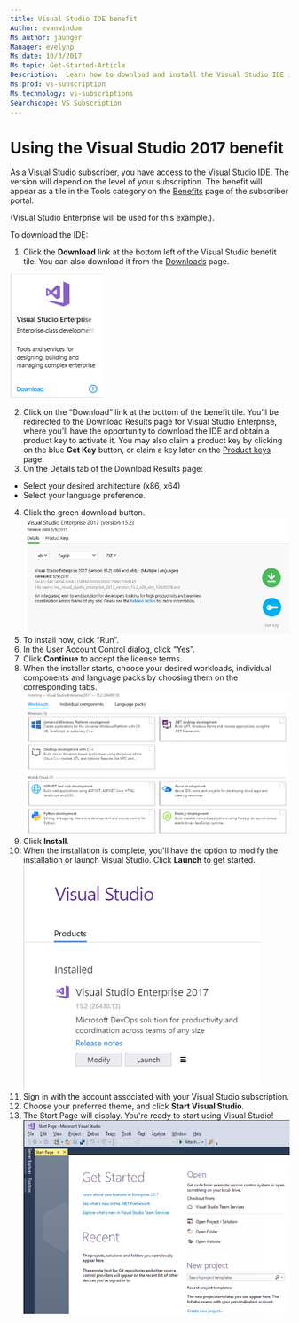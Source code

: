 ```yaml
---
title: Visual Studio IDE benefit 
Author: evanwindom
Ms.author: jaunger
Manager: evelynp
Ms.date: 10/3/2017
Ms.topic: Get-Started-Article
Description:  Learn how to download and install the Visual Studio IDE included in your Visual Studio subscription.
Ms.prod: vs-subscription
Ms.technology: vs-subscriptions
Searchscope: VS Subscription
---
```


# Using the Visual Studio 2017 benefit
As a Visual Studio subscriber, you have access to the Visual Studio IDE.  The version will depend on the level of your subscription.  The benefit will appear as a tile in the Tools category on the [Benefits](https://my.visualstudio.com/benefits) page of the subscriber portal.  

(Visual Studio Enterprise will be used for this example.). 

To download the IDE:
1. Click the **Download** link at the bottom left of the Visual Studio benefit tile. You can also download it from the [Downloads](https://my.visualstudio.com) page. 

![Visual Studio Enterprise tile](_img\vs-ide-experience\vs-ide-tile.png)

2.	Click on the “Download” link at the bottom of the benefit tile.  You’ll be redirected to the Download Results page for Visual Studio Enterprise, where you’ll have the opportunity to download the IDE and obtain a product key to activate it. You may also claim a product key by clicking on the blue **Get Key** button, or claim a key later on the [Product keys](https://my.visualstudio.com/productkeys) page.
3.	On the Details tab of the Download Results page:
- Select your desired architecture (x86, x64)
- Select your language preference. 
4.	Click the green download button.
![Visual Studio Enterprise download details](_img\vs-ide-experience\vs-ide-download-details-cropped.png)
5.	To install now, click “Run”.
6.	In the User Account Control dialog, click “Yes”.
7.  Click **Continue** to accept the license terms.
8.  When the installer starts, choose your desired workloads, individual components and language packs by choosing them on the corresponding tabs.  
![Customize Visual Studio Enterprise](_img\vs-ide-experience\vs-ide-customize-install-cropped.png)
9.  Click **Install**. 
10. When the installation is complete, you'll have the option to modify the installation or launch Visual Studio.  Click **Launch** to get started.  
![Launch Visual Studio Enterprise](_img\vs-ide-experience\vs-ide-launch-cropped.png)
11. Sign in with the account associated with your Visual Studio subscription. 
12. Choose your preferred theme, and click **Start Visual Studio**.
13. The Start Page will display.  You're ready to start using Visual Studio!
![Start Using Visual Studio Enterprise](_img\vs-ide-experience\vs-ide-start-cropped.png)